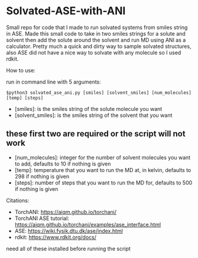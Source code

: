 # Solvated-ASE-with-ANI
Small repo for code that I made to run solvated systems from smiles string in ASE.
Made this small code to take in two smiles strings for a solute and solvent then add the solute around the solvent and run MD using ANI as a calculator.
Pretty much a quick and dirty way to sample solvated structures, also ASE did not have a nice way to solvate with any molecule so I used rdkit.

How to use:

run in command line with 5 arguments:
```
$python3 solvated_ase_ani.py [smiles] [solvent_smiles] [num_molecules] [temp] [steps]
```
- [smiles]: is the smiles string of the solute molecule you want
- [solvent_smiles]: is the smiles string of the solvent that you want 
## these first two are required or the script will not work ##
- [num_molecules]: integer for the number of solvent molecules you want to add, defaults to 10 if nothing is given
- [temp]: temperature that you want to run the MD at, in kelvin, defaults to 298 if nothing is given
- [steps]: number of steps that you want to run the MD for, defaults to 500 if nothing is given

Citations:
* TorchANI: https://aiqm.github.io/torchani/
* TorchANI ASE tutorial: https://aiqm.github.io/torchani/examples/ase_interface.html
* ASE: https://wiki.fysik.dtu.dk/ase/index.html
* rdkit: https://www.rdkit.org/docs/ 

need all of these installed before running the script
